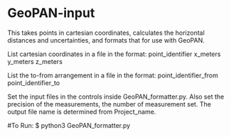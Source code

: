 # GeoPAN-input
This takes points in cartesian coordinates, calculates the horizontal distances and uncertainties, and formats that for use with GeoPAN. 

List cartesian coordinates in a file in the format:
point_identifier x_meters y_meters z_meters

List the to-from arrangement in a file in the format: 
point_identifier_from point_identifier_to

Set the input files in the controls inside GeoPAN_formatter.py. Also set the precision of the measurements, the number of measurement set. The output file name is determined from Project_name. 

#To Run:
$ python3 GeoPAN_formatter.py
